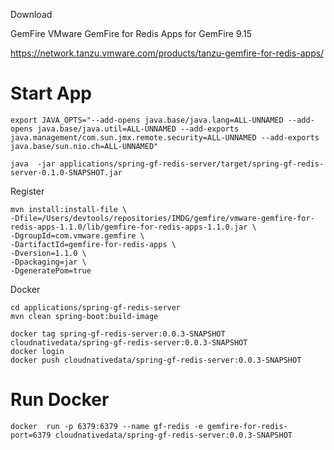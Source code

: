
Download


GemFire
VMware GemFire for Redis Apps for GemFire 9.15

https://network.tanzu.vmware.com/products/tanzu-gemfire-for-redis-apps/


# Start App


```shell
export JAVA_OPTS="--add-opens java.base/java.lang=ALL-UNNAMED --add-opens java.base/java.util=ALL-UNNAMED --add-exports  java.management/com.sun.jmx.remote.security=ALL-UNNAMED --add-exports  java.base/sun.nio.ch=ALL-UNNAMED"
```

```shell
java  -jar applications/spring-gf-redis-server/target/spring-gf-redis-server-0.1.0-SNAPSHOT.jar
```


Register 

```shell
mvn install:install-file \
-Dfile=/Users/devtools/repositories/IMDG/gemfire/vmware-gemfire-for-redis-apps-1.1.0/lib/gemfire-for-redis-apps-1.1.0.jar \
-DgroupId=com.vmware.gemfire \
-DartifactId=gemfire-for-redis-apps \
-Dversion=1.1.0 \
-Dpackaging=jar \
-DgeneratePom=true
```

Docker

```shell
cd applications/spring-gf-redis-server
mvn clean spring-boot:build-image

```


```shell script
docker tag spring-gf-redis-server:0.0.3-SNAPSHOT cloudnativedata/spring-gf-redis-server:0.0.3-SNAPSHOT 
docker login
docker push cloudnativedata/spring-gf-redis-server:0.0.3-SNAPSHOT

```

# Run Docker


```shell
docker  run -p 6379:6379 --name gf-redis -e gemfire-for-redis-port=6379 cloudnativedata/spring-gf-redis-server:0.0.3-SNAPSHOT 
```
